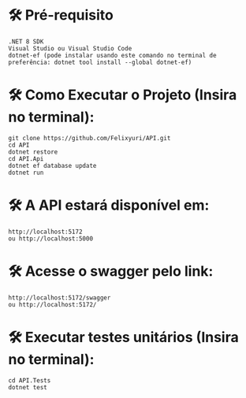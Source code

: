 # 🛠️ Pré-requisito
    .NET 8 SDK
    Visual Studio ou Visual Studio Code
    dotnet-ef (pode instalar usando este comando no terminal de preferência: dotnet tool install --global dotnet-ef)

# 🛠️ Como Executar o Projeto (Insira no terminal):
    git clone https://github.com/Felixyuri/API.git
    cd API
    dotnet restore
    cd API.Api
    dotnet ef database update
    dotnet run

# 🛠️ A API estará disponível em:
    http://localhost:5172
    ou http://localhost:5000

# 🛠️ Acesse o swagger pelo link:
    http://localhost:5172/swagger
    ou http://localhost:5172/

# 🛠️ Executar testes unitários (Insira no terminal):
    cd API.Tests
    dotnet test
